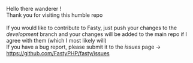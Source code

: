 Hello there wanderer ! <br/>
Thank you for visiting this humble repo
<br/> <br/>
If you would like to contribute to Fasty, just push your changes to the _development_ branch and your changes will be added to the main repo if I agree with them (which I most likely will)<br/>
If you have a bug report, please submit it to the _issues_ page -> https://github.com/FastyPHP/fasty/issues
